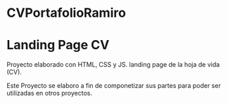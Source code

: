 # CVPortafolioRamiro
# Landing Page CV #
Proyecto elaborado con HTML, CSS y JS.
landing page de la hoja de vida (CV).

Este Proyecto se elaboro a fin de componetizar sus partes para poder ser utilizadas en otros proyectos.

